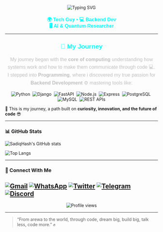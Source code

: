 <p align="center">
  <img src="https://readme-typing-svg.herokuapp.com?font=Arial+Black&size=56&duration=4000&pause=500&color=00FFFF&center=true&vCenter=true&width=900&lines=Assalumu+Alaikum+👋;I'm+Abubakar+Aminu;SadiqHash" alt="Typing SVG" />
</p>

<h2 align="center" style="font-family: 'Arial Black', sans-serif; color: #00FFFF; font-size: 16px; line-height: 1.3;">
  🌍 Tech Guy • 💻 Backend Dev <br>
  🖥️ AI &amp; Quantum Researcher
</h2>

---

<h2 align="center" style="font-family: 'Arial Black', sans-serif; color: #00FFFF;">
  🚀 My Journey
</h2>

<p align="center" style="font-family: 'Arial', sans-serif; color: #C0C0C0; font-size: 16px; line-height: 1.6;">
My journey began with the <b>core of computing</b> understanding how systems work and how to make them communicate through code 💻.<br>I stepped into <b>Programming</b>, where i discovered my true passion for <b>Backend Development</b> ⚙️ mastering tools like:<p align="center">
  <img alt="Python" src="https://img.shields.io/badge/Python-3776AB?style=flat-square&logo=python&logoColor=white" />&nbsp;
  <img alt="Django" src="https://img.shields.io/badge/Django-092E20?style=flat-square&logo=django&logoColor=white" />&nbsp;
  <img alt="FastAPI" src="https://img.shields.io/badge/FastAPI-009688?style=flat-square&logo=fastapi&logoColor=white" />&nbsp;
  <img alt="Node.js" src="https://img.shields.io/badge/Node.js-43853D?style=flat-square&logo=node.js&logoColor=white" />&nbsp;
  <img alt="Express" src="https://img.shields.io/badge/Express-000000?style=flat-square&logo=express&logoColor=white" />&nbsp;
  <img alt="PostgreSQL" src="https://img.shields.io/badge/PostgreSQL-336791?style=flat-square&logo=postgresql&logoColor=white" />&nbsp;
  <img alt="MySQL" src="https://img.shields.io/badge/MySQL-4479A1?style=flat-square&logo=mysql&logoColor=white" />&nbsp;
  <img alt="REST APIs" src="https://img.shields.io/badge/REST_APIs-FF6F00?style=flat-square&logo=postman&logoColor=white" />
</p>

  🌟 This is my journey, a path built on <b>curiosity, innovation, and the future of code</b> 😎
</p>

---

### 📊 GitHub Stats

![SadiqHash's GitHub stats](https://github-readme-stats.vercel.app/api?username=SadiqHash&show_icons=true&theme=radical)

![Top Langs](https://github-readme-stats.vercel.app/api/top-langs/?username=SadiqHash&layout=compact&theme=radical)

---

### 🤝 Connect With Me

[![Gmail](https://img.shields.io/badge/Email-Me-D14836?style=for-the-badge&logo=gmail&logoColor=white)](mailto:saddeequjp@gmail.com)
[![WhatsApp](https://img.shields.io/badge/WhatsApp-Message%20Me-25D366?style=for-the-badge&logo=whatsapp&logoColor=white)](https://wa.me/2348136675191?text=Hi%20SadiqHash!%20I%20found%20you%20on%20GitHub.)
[![Twitter](https://img.shields.io/badge/Twitter-Follow-1DA1F2?style=for-the-badge&logo=x&logoColor=white)](https://x.com/SadiqHash01)
[![Telegram](https://img.shields.io/badge/Telegram-Message%20Me-2CA5E0?style=for-the-badge&logo=telegram&logoColor=white)](https://t.me/SadiqHash)
[![Discord](https://img.shields.io/badge/Discord-Chat-5865F2?style=for-the-badge&logo=discord&logoColor=white)](https://discordapp.com/users/sadiqhash)
---

<p align="center">
  <img src="https://komarev.com/ghpvc/?username=SadiqHash&label=Profile+Views&color=0e75b6&style=flat" alt="Profile views" />
</p>

---

> “From arewa to the world, through code, dream big, build big, talk less, code more.” ✊
